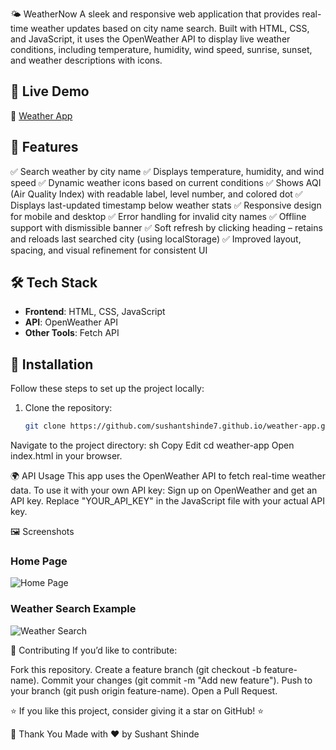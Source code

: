 🌤️ WeatherNow
A sleek and responsive web application that provides real-time weather updates based on city name search. Built with HTML, CSS, and JavaScript, it uses the OpenWeather API to display live weather conditions, including temperature, humidity, wind speed, sunrise, sunset, and weather descriptions with icons.

## 🚀 Live Demo
🔗 [Weather App](https://sushantshinde7.github.io/Weather-App/)

## 📌 Features
✅ Search weather by city name
✅ Displays temperature, humidity, and wind speed
✅ Dynamic weather icons based on current conditions
✅ Shows AQI (Air Quality Index) with readable label, level number, and colored dot
✅ Displays last-updated timestamp below weather stats
✅ Responsive design for mobile and desktop
✅ Error handling for invalid city names
✅ Offline support with dismissible banner
✅ Soft refresh by clicking heading – retains and reloads last searched city (using localStorage)
✅ Improved layout, spacing, and visual refinement for consistent UI 

## 🛠️ Tech Stack
- **Frontend**: HTML, CSS, JavaScript  
- **API**: OpenWeather API  
- **Other Tools**: Fetch API  

## 🔧 Installation
Follow these steps to set up the project locally:

1. Clone the repository:
   ```sh
   git clone https://github.com/sushantshinde7.github.io/weather-app.git
Navigate to the project directory:
sh
Copy
Edit
cd weather-app
Open index.html in your browser.

🌍 API Usage
This app uses the OpenWeather API to fetch real-time weather data.
To use it with your own API key:
Sign up on OpenWeather and get an API key.
Replace "YOUR_API_KEY" in the JavaScript file with your actual API key.

🖼️ Screenshots
### Home Page  
![Home Page](screenshots/weather-homepage.png)

### Weather Search Example  
![Weather Search](screenshots/weather-app-search.png)


🤝 Contributing
If you’d like to contribute:

Fork this repository.
Create a feature branch (git checkout -b feature-name).
Commit your changes (git commit -m "Add new feature").
Push to your branch (git push origin feature-name).
Open a Pull Request.

⭐ If you like this project, consider giving it a star on GitHub! ⭐


🙏 Thank You
Made with ❤️ by Sushant Shinde
